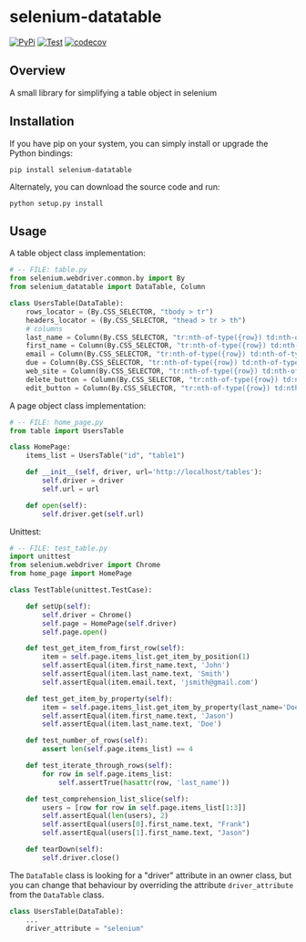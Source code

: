 # selenium-datatable

[![PyPi](https://img.shields.io/pypi/v/selenium-datatable.png)](https://pypi.python.org/pypi/selenium-datatable)
[![Test](https://github.com/fundakol/selenium_datatable/actions/workflows/main.yml/badge.svg)](https://github.com/fundakol/selenium_datatable/actions/workflows/main.yml)
[![codecov](https://codecov.io/gh/fundakol/selenium_datatable/branch/master/graph/badge.svg)](https://codecov.io/gh/fundakol/selenium_datatable)

## Overview

A small library for simplifying a table object in selenium

## Installation
If you have pip on your system, you can simply install or upgrade the Python bindings:
```
pip install selenium-datatable
```
Alternately, you can download the source code and run:
```
python setup.py install
```

## Usage

A table object class implementation:
```python
# -- FILE: table.py
from selenium.webdriver.common.by import By
from selenium_datatable import DataTable, Column

class UsersTable(DataTable):
    rows_locator = (By.CSS_SELECTOR, "tbody > tr")
    headers_locator = (By.CSS_SELECTOR, "thead > tr > th")
    # columns
    last_name = Column(By.CSS_SELECTOR, "tr:nth-of-type({row}) td:nth-of-type(1)")
    first_name = Column(By.CSS_SELECTOR, "tr:nth-of-type({row}) td:nth-of-type(2)")
    email = Column(By.CSS_SELECTOR, "tr:nth-of-type({row}) td:nth-of-type(3)")
    due = Column(By.CSS_SELECTOR, "tr:nth-of-type({row}) td:nth-of-type(4)")
    web_site = Column(By.CSS_SELECTOR, "tr:nth-of-type({row}) td:nth-of-type(5)")
    delete_button = Column(By.CSS_SELECTOR, "tr:nth-of-type({row}) td:nth-of-type(6) a[href='#delete']")
    edit_button = Column(By.CSS_SELECTOR, "tr:nth-of-type({row}) td:nth-of-type(6) a[href='#edit']")
```

A page object class implementation:
```python
# -- FILE: home_page.py
from table import UsersTable

class HomePage:
    items_list = UsersTable("id", "table1")

    def __init__(self, driver, url='http://localhost/tables'):
        self.driver = driver
        self.url = url

    def open(self):
        self.driver.get(self.url)
```

Unittest:
```python
# -- FILE: test_table.py
import unittest
from selenium.webdriver import Chrome
from home_page import HomePage

class TestTable(unittest.TestCase):

    def setUp(self):
        self.driver = Chrome()
        self.page = HomePage(self.driver)
        self.page.open()

    def test_get_item_from_first_row(self):
        item = self.page.items_list.get_item_by_position(1)
        self.assertEqual(item.first_name.text, 'John')
        self.assertEqual(item.last_name.text, 'Smith')
        self.assertEqual(item.email.text, 'jsmith@gmail.com')

    def test_get_item_by_property(self):
        item = self.page.items_list.get_item_by_property(last_name='Doe', first_name='Jason')
        self.assertEqual(item.first_name.text, 'Jason')
        self.assertEqual(item.last_name.text, 'Doe')

    def test_number_of_rows(self):
        assert len(self.page.items_list) == 4

    def test_iterate_through_rows(self):
        for row in self.page.items_list:
            self.assertTrue(hasattr(row, 'last_name'))

    def test_comprehension_list_slice(self):
        users = [row for row in self.page.items_list[1:3]]
        self.assertEqual(len(users), 2)
        self.assertEqual(users[0].first_name.text, "Frank")
        self.assertEqual(users[1].first_name.text, "Jason")

    def tearDown(self):
        self.driver.close()
```
The `DataTable` class is looking for a "driver" attribute in an owner class, but you can change that behaviour by overriding the attribute `driver_attribute` from the `DataTable` class.

```python
class UsersTable(DataTable):
    ...
    driver_attribute = "selenium"
```
